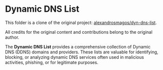 # Dynamic DNS List

This folder is a clone of the original project: [alexandrosmagos/dyn-dns-list](https://github.com/alexandrosmagos/dyn-dns-list).

All credits for the original content and contributions belong to the original author.

The **Dynamic DNS List** provides a comprehensive collection of Dynamic DNS (DDNS) domains and providers. These lists are valuable for identifying, blocking, or analyzing dynamic DNS services often used in malicious activities, phishing, or for legitimate purposes.
